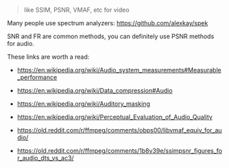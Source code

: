 > like SSIM, PSNR, VMAF, etc for video

Many people use spectrum analyzers: https://github.com/alexkay/spek

SNR and FR are common methods, you can definitely use PSNR methods for audio. 

These links are worth a read:

- https://en.wikipedia.org/wiki/Audio_system_measurements#Measurable_performance
- https://en.wikipedia.org/wiki/Data_compression#Audio
- https://en.wikipedia.org/wiki/Auditory_masking
- https://en.wikipedia.org/wiki/Perceptual_Evaluation_of_Audio_Quality

- https://old.reddit.com/r/ffmpeg/comments/obps00/libvmaf_equiv_for_audio/
- https://old.reddit.com/r/ffmpeg/comments/1b8v39e/ssimpsnr_figures_for_audio_dts_vs_ac3/
